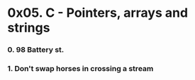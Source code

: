 # 0x05. C - Pointers, arrays and strings

### 0. 98 Battery st.

### 1. Don't swap horses in crossing a stream


